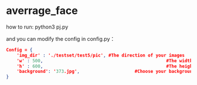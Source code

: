# averrage_face

how to run: python3 pj.py

and you can modify the config in config.py：

```json
Config = {
    'img_dir' : './testset/test5/pic', #The direction of your images
    'w' : 500,												 #The width of your final image
    'h' : 600,												 #The height of your final image
    'background': '373.jpg',					 #Choose your background image.The final average image would based on the hair, shirt, background that the original image you choose.
}
```



